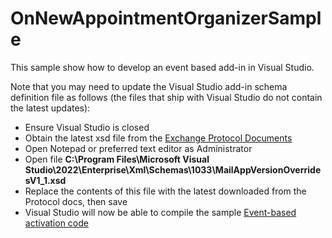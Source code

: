 # OnNewAppointmentOrganizerSample

This sample show how to develop an event based add-in in Visual Studio.

Note that you may need to update the Visual Studio add-in schema definition file as follows (the files that ship with Visual Studio do not contain the latest updates):

- Ensure Visual Studio is closed
- Obtain the latest xsd file from the [Exchange Protocol Documents](https://learn.microsoft.com/en-us/openspecs/office_file_formats/ms-owemxml/8e722c85-eb78-438c-94a4-edac7e9c533a)
- Open Notepad or preferred text editor as Administrator
- Open file **C:\Program Files\Microsoft Visual Studio\2022\Enterprise\Xml\Schemas\1033\MailAppVersionOverridesV1_1.xsd**
- Replace the contents of this file with the latest downloaded from the Protocol docs, then save
- Visual Studio will now be able to compile the sample [Event-based activation code](https://learn.microsoft.com/en-us/office/dev/add-ins/outlook/autolaunch)
